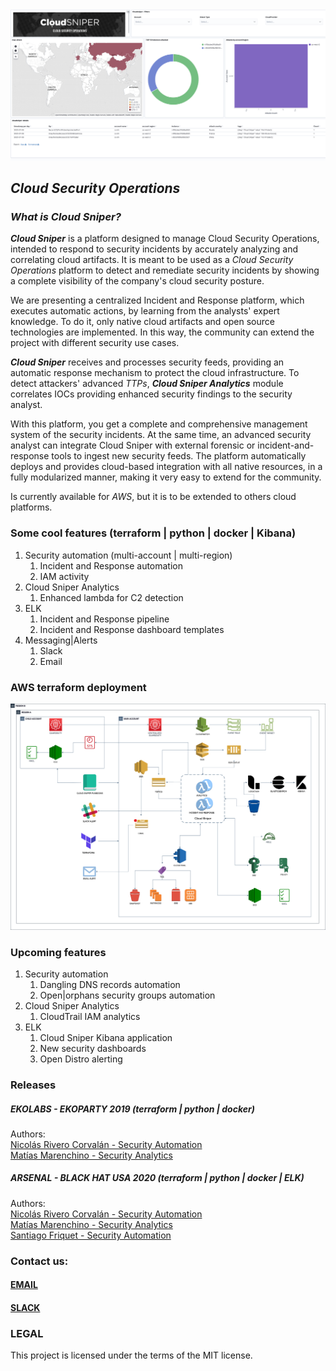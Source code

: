 
<div style="text-align:center"><img src="./images/dashboard.png" alt="Cloud Sniper" width=800px/></div>


## *Cloud Security Operations*

### *What is Cloud Sniper?*

***Cloud Sniper*** is a platform designed to manage Cloud Security Operations, intended to respond to security incidents by accurately analyzing and correlating cloud artifacts. It is meant to be used as a *Cloud Security Operations* platform to detect and remediate security incidents by showing a complete visibility of the company's cloud security posture.

We are presenting a centralized Incident and Response platform, which executes automatic actions, by learning from the analysts' expert knowledge. To do it, only native cloud artifacts and open source technologies are implemented. In this way, the community can extend the project with different security use cases.

***Cloud Sniper*** receives and processes security feeds, providing an automatic response mechanism to protect the cloud infrastructure. To detect attackers' advanced *TTPs*, ***Cloud Sniper Analytics*** module correlates IOCs providing enhanced security findings to the security analyst.

With this platform, you get a complete and comprehensive management system of the security incidents. At the same time, an advanced security analyst can integrate Cloud Sniper with external forensic or incident-and-response tools to ingest new security feeds. The platform automatically deploys and provides cloud-based integration with all native resources, in a fully modularized manner, making it very easy to extend for the community.

Is currently available for *AWS*, but it is to be extended to others cloud platforms.

### Some cool features (terraform | python | docker | Kibana)

1. Security automation (multi-account | multi-region)
   1. Incident and Response automation
   2. IAM activity
2. Cloud Sniper Analytics
   1. Enhanced lambda for C2 detection
3. ELK
   1. Incident and Response pipeline
   2. Incident and Response dashboard templates
4. Messaging|Alerts
   1. Slack
   2. Email


### AWS terraform deployment

<div style="text-align:center"><img src="./images/deployment.png" alt="Cloud Sniper" width=800px/></div>

### Upcoming features

1. Security automation
   1. Dangling DNS records automation
   2. Open|orphans security groups automation
2. Cloud Sniper Analytics
   1. CloudTrail IAM analytics
3. ELK
   1. Cloud Sniper Kibana application
   2. New security dashboards
   3. Open Distro alerting


### Releases

#####  EKOLABS - EKOPARTY 2019 (terraform | python | docker)
Authors:  
[Nicolás Rivero Corvalán - Security Automation](https://www.linkedin.com/in/riveronicolas/)  
[Matías Marenchino - Security Analytics](https://www.linkedin.com/in/mlmarenchino/)

#####  ARSENAL - BLACK HAT USA 2020 (terraform | python | docker | ELK)
Authors:  
[Nicolás Rivero Corvalán - Security Automation](https://www.linkedin.com/in/riveronicolas/)  
[Matías Marenchino - Security Analytics](https://www.linkedin.com/in/mlmarenchino/)  
[Santiago Friquet - Security Automation](https://www.linkedin.com/in/santiago-friquet/)

### Contact us:

#### [EMAIL](mailto:cloudsniper.cba@gmail.com) 
#### [SLACK](https://join.slack.com/t/cloudsniper/shared_invite/zt-gdto90pu-C25tsP54IOqTZd8ykQHmTw)

### LEGAL
This project is licensed under the terms of the MIT license.

